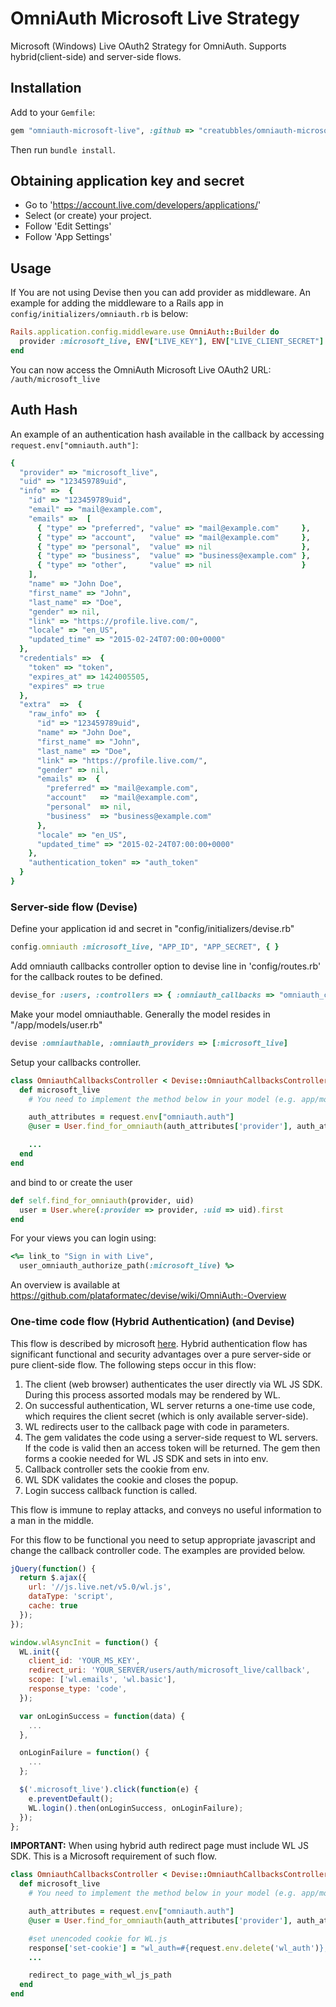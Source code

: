 # OmniAuth Microsoft Live Strategy

Microsoft (Windows) Live OAuth2 Strategy for OmniAuth.
Supports hybrid(client-side) and server-side flows.

## Installation

Add to your `Gemfile`:

```ruby
gem "omniauth-microsoft-live", :github => "creatubbles/omniauth-microsoft-live"
```

Then run `bundle install`.

## Obtaining application key and secret

* Go to 'https://account.live.com/developers/applications/'
* Select (or create) your project.
* Follow 'Edit Settings'
* Follow 'App Settings'

## Usage

If You are not using Devise then you can add provider as middleware.
An example for adding the middleware to a Rails app in `config/initializers/omniauth.rb` is below:

```ruby
Rails.application.config.middleware.use OmniAuth::Builder do
  provider :microsoft_live, ENV["LIVE_KEY"], ENV["LIVE_CLIENT_SECRET"]
end
```

You can now access the OmniAuth Microsoft Live OAuth2 URL: `/auth/microsoft_live`

## Auth Hash

An example of an authentication hash available in the callback by accessing `request.env["omniauth.auth"]`:

```ruby
{
  "provider" => "microsoft_live",
  "uid" => "123459789uid",
  "info" =>  {
    "id" => "123459789uid",
    "email" => "mail@example.com",
    "emails" =>  [
      { "type" => "preferred", "value" => "mail@example.com"     },
      { "type" => "account",   "value" => "mail@example.com"     },
      { "type" => "personal",  "value" => nil                    },
      { "type" => "business",  "value" => "business@example.com" },
      { "type" => "other",     "value" => nil                    }
    ],
    "name" => "John Doe",
    "first_name" => "John",
    "last_name" => "Doe",
    "gender" => nil,
    "link" => "https://profile.live.com/",
    "locale" => "en_US",
    "updated_time" => "2015-02-24T07:00:00+0000"
  },
  "credentials" =>  {
    "token" => "token",
    "expires_at" => 1424005505,
    "expires" => true
  },
  "extra"  =>  {
    "raw_info" =>  {
      "id" => "123459789uid",
      "name" => "John Doe",
      "first_name" => "John",
      "last_name" => "Doe",
      "link" => "https://profile.live.com/",
      "gender" => nil,
      "emails" =>  {
        "preferred" => "mail@example.com",
        "account"   => "mail@example.com",
        "personal"  => nil,
        "business"  => "business@example.com"
      },
      "locale" => "en_US",
      "updated_time" => "2015-02-24T07:00:00+0000"
    },
    "authentication_token" => "auth_token"
  }
}
```

### Server-side flow (Devise)

Define your application id and secret in "config/initializers/devise.rb"

```ruby
config.omniauth :microsoft_live, "APP_ID", "APP_SECRET", { }
```

Add omniauth callbacks controller option to devise line in 'config/routes.rb' for the callback routes to be defined.

```ruby
devise_for :users, :controllers => { :omniauth_callbacks => "omniauth_callbacks" }
```

Make your model omniauthable. Generally the model resides in "/app/models/user.rb"

```ruby
devise :omniauthable, :omniauth_providers => [:microsoft_live]
```

Setup your callbacks controller.

```ruby
class OmniauthCallbacksController < Devise::OmniauthCallbacksController
  def microsoft_live
    # You need to implement the method below in your model (e.g. app/models/user.rb)

    auth_attributes = request.env["omniauth.auth"]
    @user = User.find_for_omniauth(auth_attributes['provider'], auth_attributes['uid'])

    ...
  end
end
```

and bind to or create the user

```ruby
def self.find_for_omniauth(provider, uid)
  user = User.where(:provider => provider, :uid => uid).first
end
```

For your views you can login using:

```ruby
<%= link_to "Sign in with Live",
  user_omniauth_authorize_path(:microsoft_live) %>
```

An overview is available at https://github.com/plataformatec/devise/wiki/OmniAuth:-Overview

### One-time code flow (Hybrid Authentication) (and Devise)

This flow is described by microsoft [here](https://msdn.microsoft.com/en-us/library/hh243647.aspx#authcodegrant).
Hybrid authentication flow has significant functional and security advantages over a pure server-side or pure client-side flow.  The following steps occur in this flow:

1. The client (web browser) authenticates the user directly via WL JS SDK.  During this process assorted modals may be rendered by WL.
2. On successful authentication, WL server returns a one-time use code, which requires the client secret (which is only available server-side).
3. WL redirects user to the callback page with code in parameters.
4. The gem validates the code using a server-side request to WL servers.
If the code is valid then an access token will be returned. The gem then
forms a cookie needed for WL JS SDK and sets in into env.
5. Callback controller sets the cookie from env.
6. WL SDK validates the cookie and closes the popup.
7. Login success callback function is called.

This flow is immune to replay attacks, and conveys no useful information to a man in the middle.

For this flow to be functional you need to setup appropriate javascript
and change the callback controller code. The examples are provided
below.

```javascript
jQuery(function() {
  return $.ajax({
    url: '//js.live.net/v5.0/wl.js',
    dataType: 'script',
    cache: true
  });
});

window.wlAsyncInit = function() {
  WL.init({
    client_id: 'YOUR_MS_KEY',
    redirect_uri: 'YOUR_SERVER/users/auth/microsoft_live/callback',
    scope: ['wl.emails', 'wl.basic'],
    response_type: 'code',
  });

  var onLoginSuccess = function(data) {
    ...
  },

  onLoginFailure = function() {
    ...
  };

  $('.microsoft_live').click(function(e) {
    e.preventDefault();
    WL.login().then(onLoginSuccess, onLoginFailure);
  });
};
```

**IMPORTANT:** When using hybrid auth redirect page must include WL JS
SDK. This is a Microsoft requirement of such flow.

```ruby
class OmniauthCallbacksController < Devise::OmniauthCallbacksController
  def microsoft_live
    # You need to implement the method below in your model (e.g. app/models/user.rb)

    auth_attributes = request.env["omniauth.auth"]
    @user = User.find_for_omniauth(auth_attributes['provider'], auth_attributes['uid'])

    #set unencoded cookie for WL.js
    response['set-cookie'] = "wl_auth=#{request.env.delete('wl_auth')}; domain=#{request.host}; path=/"
    ...

    redirect_to page_with_wl_js_path
  end
end
```
